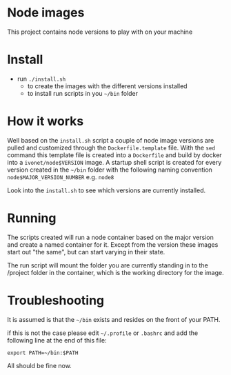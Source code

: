 # Node images

This project contains node versions to play with on your machine

# Install

* run `./install.sh` 
    * to create the images with the different versions installed
    * to install run scripts in you `~/bin` folder
    
# How it works

Well based on the `install.sh` script a couple of node image versions are pulled and customized
through the `Dockerfile.template` file. With the `sed` command this template file is created into a 
`Dockerfile` and build by docker into a `ivonet/node$VERSION` image.
A startup shell script is created for every version created in the `~/bin` folder with the following
naming convention `node$MAJOR_VERSION_NUMBER` e.g. `node8`

Look into the `install.sh` to see which versions are currently installed.

# Running

The scripts created will run a node container based on the major version and create a 
named container for it. Except from the version these images start out "the same", but
can start varying in their state.

The run script will mount the folder you are currently standing in to the /project folder
in the container, which is the working directory for the image.

# Troubleshooting

It is assumed is that the `~/bin` exists and resides on the front of your PATH.

if this is not the case please edit `~/.profile` or `.bashrc` and add the following line
at the end of this file:

    export PATH=~/bin:$PATH

All should be fine now.